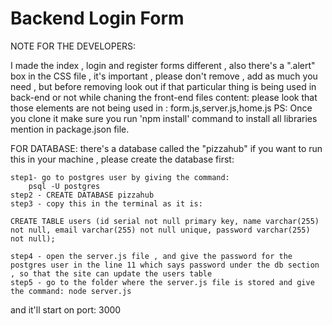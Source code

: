 # Backend Login Form
NOTE FOR THE DEVELOPERS:


 I made the index , login and register forms different , also there's a ".alert" box in the CSS file , it's important , please don't remove , add as much you need , but before removing look out if that particular thing is being used in back-end or not
while chaning the front-end files content: please look that those elements are not being used in : form.js,server.js,home.js
PS: Once you clone it make sure you run 'npm install' command to install all libraries mention in package.json file.



FOR DATABASE:
there's a database called the "pizzahub" if you want to run this in your machine , please create the database first:
	
	step1- go to postgres user by giving the command:
		psql -U postgres
	step2 - CREATE DATABASE pizzahub
	step3 - copy this in the terminal as it is:

	CREATE TABLE users (id serial not null primary key, name varchar(255) not null, email varchar(255) not null unique, password varchar(255) not null);
	
	step4 - open the server.js file , and give the password for the postgres user in the line 11 which says password under the db section , so that the site can update the users table	
	step5 - go to the folder where the server.js file is stored and give the command: node server.js
and it'll start on port: 3000




